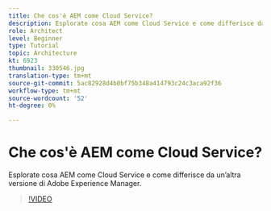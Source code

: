 ```yaml
---
title: Che cos'è AEM come Cloud Service?
description: Esplorate cosa AEM come Cloud Service e come differisce da un’altra versione di Adobe Experience Manager.
role: Architect
level: Beginner
type: Tutorial
topic: Architecture
kt: 6923
thumbnail: 330546.jpg
translation-type: tm+mt
source-git-commit: 5ac82928d4b0bf75b348a414793c24c3aca92f36
workflow-type: tm+mt
source-wordcount: '52'
ht-degree: 0%

---
```



# Che cos&#39;è AEM come Cloud Service?

Esplorate cosa AEM come Cloud Service e come differisce da un’altra versione di Adobe Experience Manager.

>[!VIDEO](https://video.tv.adobe.com/v/330546/?quality=12&learn=on)